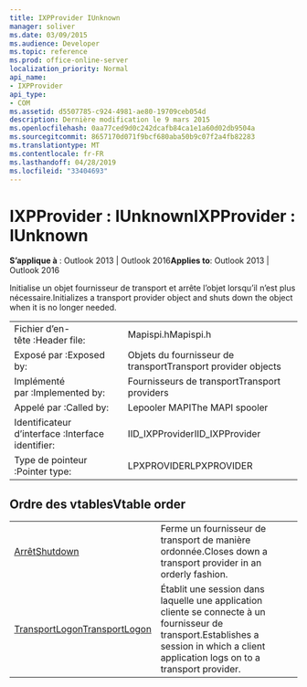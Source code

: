 ```yaml
---
title: IXPProvider IUnknown
manager: soliver
ms.date: 03/09/2015
ms.audience: Developer
ms.topic: reference
ms.prod: office-online-server
localization_priority: Normal
api_name:
- IXPProvider
api_type:
- COM
ms.assetid: d5507785-c924-4981-ae80-19709ceb054d
description: Dernière modification le 9 mars 2015
ms.openlocfilehash: 0aa77ced9d0c242dcafb84ca1e1a60d02db9504a
ms.sourcegitcommit: 8657170d071f9bcf680aba50b9c07f2a4fb82283
ms.translationtype: MT
ms.contentlocale: fr-FR
ms.lasthandoff: 04/28/2019
ms.locfileid: "33404693"
---
```

# <a name="ixpprovider--iunknown"></a><span data-ttu-id="b543c-103">IXPProvider : IUnknown</span><span class="sxs-lookup"><span data-stu-id="b543c-103">IXPProvider : IUnknown</span></span>

  
  
<span data-ttu-id="b543c-104">**S’applique à** : Outlook 2013 | Outlook 2016</span><span class="sxs-lookup"><span data-stu-id="b543c-104">**Applies to**: Outlook 2013 | Outlook 2016</span></span> 
  
<span data-ttu-id="b543c-105">Initialise un objet fournisseur de transport et arrête l’objet lorsqu’il n’est plus nécessaire.</span><span class="sxs-lookup"><span data-stu-id="b543c-105">Initializes a transport provider object and shuts down the object when it is no longer needed.</span></span>
  
|||
|:-----|:-----|
|<span data-ttu-id="b543c-106">Fichier d’en-tête :</span><span class="sxs-lookup"><span data-stu-id="b543c-106">Header file:</span></span>  <br/> |<span data-ttu-id="b543c-107">Mapispi.h</span><span class="sxs-lookup"><span data-stu-id="b543c-107">Mapispi.h</span></span>  <br/> |
|<span data-ttu-id="b543c-108">Exposé par :</span><span class="sxs-lookup"><span data-stu-id="b543c-108">Exposed by:</span></span>  <br/> |<span data-ttu-id="b543c-109">Objets du fournisseur de transport</span><span class="sxs-lookup"><span data-stu-id="b543c-109">Transport provider objects</span></span>  <br/> |
|<span data-ttu-id="b543c-110">Implémenté par :</span><span class="sxs-lookup"><span data-stu-id="b543c-110">Implemented by:</span></span>  <br/> |<span data-ttu-id="b543c-111">Fournisseurs de transport</span><span class="sxs-lookup"><span data-stu-id="b543c-111">Transport providers</span></span>  <br/> |
|<span data-ttu-id="b543c-112">Appelé par :</span><span class="sxs-lookup"><span data-stu-id="b543c-112">Called by:</span></span>  <br/> |<span data-ttu-id="b543c-113">Lepooler MAPI</span><span class="sxs-lookup"><span data-stu-id="b543c-113">The MAPI spooler</span></span>  <br/> |
|<span data-ttu-id="b543c-114">Identificateur d’interface :</span><span class="sxs-lookup"><span data-stu-id="b543c-114">Interface identifier:</span></span>  <br/> |<span data-ttu-id="b543c-115">IID_IXPProvider</span><span class="sxs-lookup"><span data-stu-id="b543c-115">IID_IXPProvider</span></span>  <br/> |
|<span data-ttu-id="b543c-116">Type de pointeur :</span><span class="sxs-lookup"><span data-stu-id="b543c-116">Pointer type:</span></span>  <br/> |<span data-ttu-id="b543c-117">LPXPROVIDER</span><span class="sxs-lookup"><span data-stu-id="b543c-117">LPXPROVIDER</span></span>  <br/> |
   
## <a name="vtable-order"></a><span data-ttu-id="b543c-118">Ordre des vtables</span><span class="sxs-lookup"><span data-stu-id="b543c-118">Vtable order</span></span>

|||
|:-----|:-----|
|[<span data-ttu-id="b543c-119">Arrêt</span><span class="sxs-lookup"><span data-stu-id="b543c-119">Shutdown</span></span>](ixpprovider-shutdown.md) <br/> |<span data-ttu-id="b543c-120">Ferme un fournisseur de transport de manière ordonnée.</span><span class="sxs-lookup"><span data-stu-id="b543c-120">Closes down a transport provider in an orderly fashion.</span></span>  <br/> |
|[<span data-ttu-id="b543c-121">TransportLogon</span><span class="sxs-lookup"><span data-stu-id="b543c-121">TransportLogon</span></span>](ixpprovider-transportlogon.md) <br/> |<span data-ttu-id="b543c-122">Établit une session dans laquelle une application cliente se connecte à un fournisseur de transport.</span><span class="sxs-lookup"><span data-stu-id="b543c-122">Establishes a session in which a client application logs on to a transport provider.</span></span>  <br/> |
   

